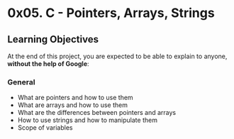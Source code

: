 # 0x05. C - Pointers, Arrays, Strings

## Learning Objectives

At the end of this project, you are expected to be able to explain to anyone, **without the help of Google**:

### General

 + What are pointers and how to use them
 + What are arrays and how to use them
 + What are the differences between pointers and arrays
 + How to use strings and how to manipulate them
 + Scope of variables

